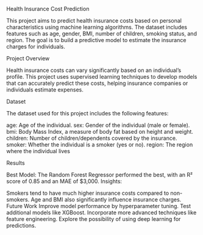 Health Insurance Cost Prediction

This project aims to predict health insurance costs based on personal characteristics using machine learning algorithms. The dataset includes features such as age, gender, BMI, number of children, smoking status, and region. The goal is to build a predictive model to estimate the insurance charges for individuals.

Project Overview

Health insurance costs can vary significantly based on an individual’s profile. This project uses supervised learning techniques to develop models that can accurately predict these costs, helping insurance companies or individuals estimate expenses.

Dataset

The dataset used for this project includes the following features:

age: Age of the individual.
sex: Gender of the individual (male or female).
bmi: Body Mass Index, a measure of body fat based on height and weight.
children: Number of children/dependents covered by the insurance.
smoker: Whether the individual is a smoker (yes or no).
region: The region where the individual lives

Results

Best Model: The Random Forest Regressor performed the best, with an R² score of 0.85 and an MAE of $3,000.
Insights:

Smokers tend to have much higher insurance costs compared to non-smokers.
Age and BMI also significantly influence insurance charges.
Future Work
Improve model performance by hyperparameter tuning.
Test additional models like XGBoost.
Incorporate more advanced techniques like feature engineering.
Explore the possibility of using deep learning for predictions.
